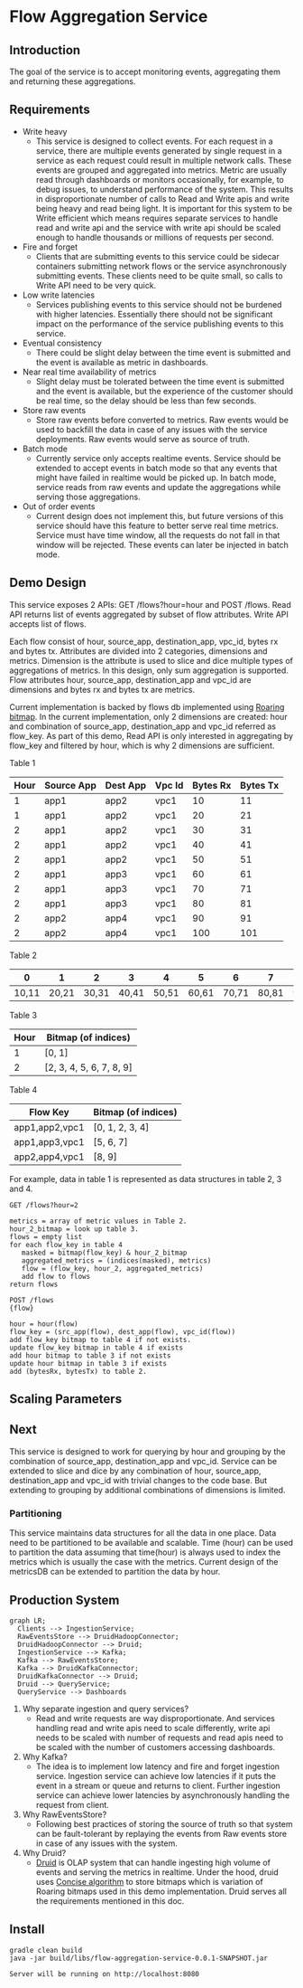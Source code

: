 # Flow Aggregation Service
## Introduction
The goal of the service is to accept monitoring events, aggregating them and returning these aggregations.

## Requirements
- Write heavy
    - This service is designed to collect events. For each request in a service, there are multiple events generated by 
  single request in a service as each request could result in multiple network calls. These events are grouped and aggregated
  into metrics. Metric are usually read through dashboards or monitors occasionally, for example, to debug issues, to
  understand performance of the system. This results in disproportionate number of calls to Read and Write apis and write
  being heavy and read being light. It is important for this system to be Write efficient which means requires separate
  services to handle read and write api and the service with write api should be scaled enough to handle thousands or 
  millions of requests per second.
- Fire and forget
    - Clients that are submitting events to this service could be sidecar containers submitting network flows or the service
  asynchronously submitting events. These clients need to be quite small, so calls to Write API need to be very quick.
- Low write latencies
  - Services publishing events to this service should not be burdened with higher latencies. Essentially there should not 
  be significant impact on the performance of the service publishing events to this service.
- Eventual consistency
  - There could be slight delay between the time event is submitted and the event is available as metric in dashboards.
- Near real time availability of metrics
  - Slight delay must be tolerated between the time event is submitted and the event is available, but the experience of
  the customer should be real time, so the delay should be less than few seconds.
- Store raw events
  - Store raw events before converted to metrics. Raw events would be used to backfill the data in case of any issues with
  the service deployments. Raw events would serve as source of truth. 
- Batch mode
  - Currently service only accepts realtime events. Service should be extended to accept events in batch mode so that 
  any events that might have failed in realtime would be picked up. In batch mode, service reads from raw events and update
  the aggregations while serving those aggregations.
- Out of order events
  - Current design does not implement this, but future versions of this service should have this feature to better serve
  real time metrics. Service must have time window, all the requests do not fall in that window will be rejected. These
  events can later be injected in batch mode.
  
## Demo Design
This service exposes 2 APIs: GET /flows?hour=hour and POST /flows. Read API returns list of events aggregated by
subset of flow attributes. Write API accepts list of flows.

Each flow consist of hour, source_app, destination_app, vpc_id, bytes rx and bytes tx. Attributes are divided into 
2 categories, dimensions and metrics. Dimension is the attribute is used to slice and dice multiple types of aggregations
of metrics. In this design, only sum aggregation is supported. Flow attributes hour, source_app, destination_app and vpc_id 
are dimensions and bytes rx and bytes tx are metrics. 

Current implementation is backed by flows db implemented using [Roaring bitmap](https://github.com/RoaringBitmap/RoaringBitmap).
In the current implementation, only 2 dimensions are created: hour and combination of source_app, destination_app and vpc_id
referred as flow_key. As part of this demo, Read API is only interested in aggregating by flow_key and filtered by hour, 
which is why 2 dimensions are sufficient.

Table 1

| Hour | Source App | Dest App | Vpc Id  | Bytes Rx | Bytes Tx |     
|------|------------|----------|---------|----------|----------|
| 1    | app1       | app2     | vpc1    | 10       | 11       |
| 1    | app1       | app2     | vpc1    | 20       | 21       |     
| 2    | app1       | app2     | vpc1    | 30       | 31       |    
| 2    | app1       | app2     | vpc1    | 40       | 41       |   
| 2    | app1       | app2     | vpc1    | 50       | 51       |       
| 2    | app1       | app3     | vpc1    | 60       | 61       |      
| 2    | app1       | app3     | vpc1    | 70       | 71       |     
| 2    | app1       | app3     | vpc1    | 80       | 81       |    
| 2    | app2       | app4     | vpc1    | 90       | 91       |   
| 2    | app2       | app4     | vpc1    | 100      | 101      |  

Table 2

| 0     | 1     | 2     | 3     | 4     | 5     | 6     | 7     | 8     | 9       |   
|-------|-------|-------|-------|-------|-------|-------|-------|-------|---------|
| 10,11 | 20,21 | 30,31 | 40,41 | 50,51 | 60,61 | 70,71 | 80,81 | 90,91 | 100,101 |

Table 3

| Hour  | Bitmap (of indices)      |   
|-------|--------------------------|
| 1     | [0, 1]                   |
| 2     | [2, 3, 4, 5, 6, 7, 8, 9] |

Table 4

| Flow Key       | Bitmap (of indices) |   
|----------------|---------------------|
| app1,app2,vpc1 | [0, 1, 2, 3, 4]     |
| app1,app3,vpc1 | [5, 6, 7]           |
| app2,app4,vpc1 | [8, 9]              |

For example, data in table 1 is represented as data structures in table 2, 3 and 4. 
```
GET /flows?hour=2

metrics = array of metric values in Table 2.
hour_2_bitmap = look up table 3.
flows = empty list
for each flow_key in table 4
   masked = bitmap(flow_key) & hour_2_bitmap
   aggregated_metrics = (indices(masked), metrics)
   flow = (flow_key, hour_2, aggregated_metrics)
   add flow to flows
return flows
```
```
POST /flows
{flow}

hour = hour(flow)
flow_key = (src_app(flow), dest_app(flow), vpc_id(flow))
add flow_key bitmap to table 4 if not exists.
update flow_key bitmap in table 4 if exists
add hour bitmap to table 3 if not exists
update hour bitmap in table 3 if exists
add (bytesRx, bytesTx) to table 2.
```
## Scaling Parameters
## Next
This service is designed to work for querying by hour and grouping by the combination of source_app, destination_app and 
vpc_id. Service can be extended to slice and dice by any combination of hour, source_app, destination_app and vpc_id with
trivial changes to the code base. But extending to grouping by additional combinations of dimensions is limited.
### Partitioning
This service maintains data structures for all the data in one place. Data need to be partitioned to be available and 
scalable. Time (hour) can be used to partition the data assuming that time(hour) is always used to index the metrics which
is usually the case with the metrics. Current design of the metricsDB can be extended to partition the data by hour.

## Production System
```mermaid
graph LR;
  Clients --> IngestionService;
  RawEventsStore --> DruidHadoopConnector;
  DruidHadoopConnector --> Druid;
  IngestionService --> Kafka;
  Kafka --> RawEventsStore;
  Kafka --> DruidKafkaConnector;
  DruidKafkaConnector --> Druid;
  Druid --> QueryService;
  QueryService --> Dashboards
```
1. Why separate ingestion and query services?
   - Read and write requests are way disproportionate. And services handling read and write apis need to scale differently,
   write api needs to be scaled with number of requests and read apis need to be scaled with the number of customers 
   accessing dashboards.
2. Why Kafka?
   - The idea is to implement low latency and fire and forget ingestion service. Ingestion service can achieve low latencies
   if it puts the event in a stream or queue and returns to client. Further ingestion service can achieve lower latencies by
   asynchronously handling the request from client.
3. Why RawEventsStore?
   - Following best practices of storing the source of truth so that system can be fault-tolerant by replaying the events
   from Raw events store in case of any issues with the system.
4. Why Druid?
   - [Druid](http://static.druid.io/docs/druid.pdf) is OLAP system that can handle ingesting high volume of events and serving the metrics in realtime. Under the hood,
   druid uses [Concise algorithm](https://arxiv.org/abs/1004.0403) to store bitmaps which is variation of Roaring bitmaps
   used in this demo implementation. Druid serves all the requirements mentioned in this doc.
## Install
```
gradle clean build
java -jar build/libs/flow-aggregation-service-0.0.1-SNAPSHOT.jar

Server will be running on http://localhost:8080
```


